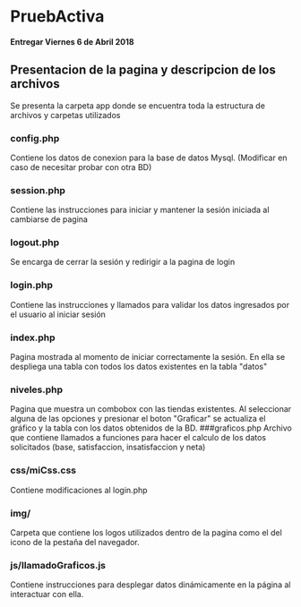 # PruebActiva
#### Entregar Viernes 6 de Abril 2018

## Presentacion de la pagina y descripcion de los archivos
Se presenta la carpeta app donde se encuentra toda la estructura de archivos y carpetas utilizados
### config.php 
Contiene los datos de conexion para la base de datos Mysql. (Modificar en caso de necesitar probar con otra BD)
### session.php
Contiene las instrucciones para iniciar y mantener la sesión iniciada al cambiarse de pagina
### logout.php
Se encarga de cerrar la sesión y redirigir a la pagina de login
### login.php
Contiene las instrucciones y llamados para validar los datos ingresados por el usuario al iniciar sesión
### index.php
Pagina mostrada al momento de iniciar correctamente la sesión. En ella se despliega una tabla con todos los datos existentes en la tabla "datos"
### niveles.php
Pagina que muestra un combobox con las tiendas existentes. Al seleccionar alguna de las opciones y presionar el boton "Graficar" se actualiza el gráfico y la tabla con los datos obtenidos de la BD.
###graficos.php
Archivo que contiene llamados a funciones para hacer el calculo de los datos solicitados (base, satisfaccion, insatisfaccion y neta)

### css/miCss.css
Contiene modificaciones al login.php

### img/
Carpeta que contiene los logos utilizados dentro de la pagina como el del icono de la pestaña del navegador.

### js/llamadoGraficos.js
Contiene instrucciones para desplegar datos dinámicamente en la página al interactuar con ella.
